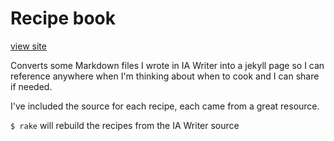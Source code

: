 # Recipe book

[view site](https://rowinf.github.io/recipebook/)

Converts some Markdown files I wrote in IA Writer into a jekyll page so I can reference anywhere when I'm thinking about when to cook and I can share if needed.

I've included the source for each recipe, each came from a great resource.

`$ rake` will rebuild the recipes from the IA Writer source

